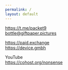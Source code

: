 ```yaml
---
permalink: /
layout: default
---
```


<https://t.me/packet9>  
<bottle@giftpaper.pictures>  

<https://paid.exchange>  
<https://device.gmbh>  

YouTube  
<https://cohost.org/nonsense>  
